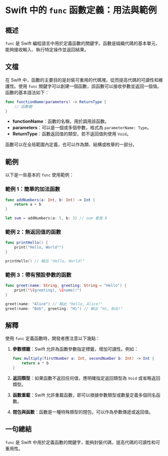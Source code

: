 <!--
Meta Description: # Swift 中的 `func` 函數定義：用法與範例 ## 概述 `func` 是 Swift 編程語言中用於定義函數的關鍵字。函數是組織代碼的基本單元，能夠接收輸入、執行特定操作並返回結果。 ## 文檔 在 Swift 中，函數的主要目的是封裝可重用的代碼塊，從而提高代碼的可讀性和維護性。使用...
Meta Keywords: swift, func, int, hello, name
-->

# Swift 中的 `func` 函數定義：用法與範例

## 概述
`func` 是 Swift 編程語言中用於定義函數的關鍵字。函數是組織代碼的基本單元，能夠接收輸入、執行特定操作並返回結果。

## 文檔
在 Swift 中，函數的主要目的是封裝可重用的代碼塊，從而提高代碼的可讀性和維護性。使用 `func` 關鍵字可以創建一個函數，該函數可以接收參數並返回一個值。函數的基本語法如下：

```swift
func functionName(parameters) -> ReturnType {
    // 函數體
}
```

- **functionName**：函數的名稱，用於調用該函數。
- **parameters**：可以是一個或多個參數，格式為 `parameterName: Type`。
- **ReturnType**：函數返回值的類型，若不返回值則使用 `Void`。

函數可以在全局範圍內定義，也可以作為類、結構或枚舉的一部分。

## 範例
以下是一些基本的 `func` 使用範例：

### 範例 1：簡單的加法函數
```swift
func addNumbers(a: Int, b: Int) -> Int {
    return a + b
}

let sum = addNumbers(a: 5, b: 3) // sum 會是 8
```

### 範例 2：無返回值的函數
```swift
func printHello() {
    print("Hello, World!")
}

printHello() // 輸出 "Hello, World!"
```

### 範例 3：帶有預設參數的函數
```swift
func greet(name: String, greeting: String = "Hello") {
    print("\(greeting), \(name)!")
}

greet(name: "Alice") // 輸出 "Hello, Alice!"
greet(name: "Bob", greeting: "Hi") // 輸出 "Hi, Bob!"
```

## 解釋
使用 `func` 定義函數時，開發者應注意以下幾點：

1. **參數標籤**：Swift 允許為函數參數指定標籤，增加可讀性。例如：
   ```swift
   func multiply(firstNumber a: Int, secondNumber b: Int) -> Int {
       return a * b
   }
   ```

2. **返回類型**：如果函數不返回任何值，應明確指定返回類型為 `Void` 或省略返回類型。

3. **函數重載**：Swift 允許重載函數，即可以根據參數類型或數量定義多個同名函數。

4. **閉包與函數**：函數是一種特殊類型的閉包，可以作為參數傳遞或返回值。

## 一句總結
`func` 是 Swift 中用於定義函數的關鍵字，能夠封裝代碼，提高代碼的可讀性和可重用性。